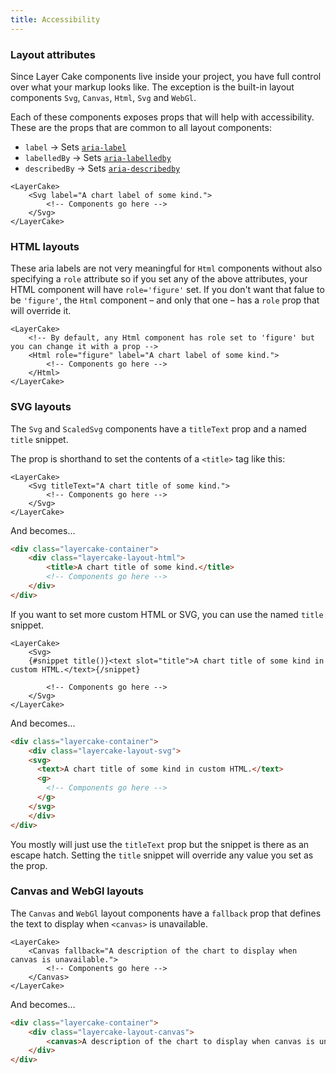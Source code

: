 ```yaml
---
title: Accessibility
---
```


### Layout attributes

Since Layer Cake components live inside your project, you have full control over what your markup looks like. The exception is the built-in layout components `Svg`, `Canvas`, `Html`, `Svg` and `WebGl`.

Each of these components exposes props that will help with accessibility. These are the props that are common to all layout components:

- `label` → Sets [`aria-label`](https://developer.mozilla.org/en-US/docs/Web/Accessibility/ARIA/Attributes/aria-label)
- `labelledBy` → Sets [`aria-labelledby`](https://developer.mozilla.org/en-US/docs/Web/Accessibility/ARIA/Attributes/aria-labelledby)
- `describedBy` → Sets [`aria-describedby`](https://developer.mozilla.org/en-US/docs/Web/Accessibility/ARIA/Attributes/aria-describedby)

```svelte
<LayerCake>
	<Svg label="A chart label of some kind.">
		<!-- Components go here -->
	</Svg>
</LayerCake>
```

### HTML layouts

These aria labels are not very meaningful for `Html` components without also specifying a `role` attribute so if you set any of the above attributes, your HTML component will have `role='figure'` set. If you don't want that falue to be `'figure'`, the `Html` component – and only that one – has a `role` prop that will override it.

```svelte
<LayerCake>
	<!-- By default, any Html component has role set to 'figure' but you can change it with a prop -->
	<Html role="figure" label="A chart label of some kind.">
		<!-- Components go here -->
	</Html>
</LayerCake>
```

### SVG layouts

The `Svg` and `ScaledSvg` components have a `titleText` prop and a named `title` snippet.

The prop is shorthand to set the contents of a `<title>` tag like this:

```svelte
<LayerCake>
	<Svg titleText="A chart title of some kind.">
		<!-- Components go here -->
	</Svg>
</LayerCake>
```

And becomes...

```html
<div class="layercake-container">
	<div class="layercake-layout-html">
		<title>A chart title of some kind.</title>
		<!-- Components go here -->
	</div>
</div>
```

If you want to set more custom HTML or SVG, you can use the named `title` snippet.

```svelte
<LayerCake>
	<Svg>
    {#snippet title()}<text slot="title">A chart title of some kind in custom HTML.</text>{/snippet}

		<!-- Components go here -->
	</Svg>
</LayerCake>
```

And becomes...

```html
<div class="layercake-container">
	<div class="layercake-layout-svg">
    <svg>
      <text>A chart title of some kind in custom HTML.</text>
      <g>
        <!-- Components go here -->
      </g>
    </svg>
	</div>
</div>
```

You mostly will just use the `titleText` prop but the snippet is there as an escape hatch. Setting the `title` snippet will override any value you set as the prop.

### Canvas and WebGl layouts

The `Canvas` and `WebGl` layout components have a `fallback` prop that defines the text to display when `<canvas>` is unavailable.

```svelte
<LayerCake>
	<Canvas fallback="A description of the chart to display when canvas is unavailable.">
		<!-- Components go here -->
	</Canvas>
</LayerCake>
```

And becomes...

```html
<div class="layercake-container">
	<div class="layercake-layout-canvas">
		<canvas>A description of the chart to display when canvas is unavailable.</canvas>
	</div>
</div>
```

